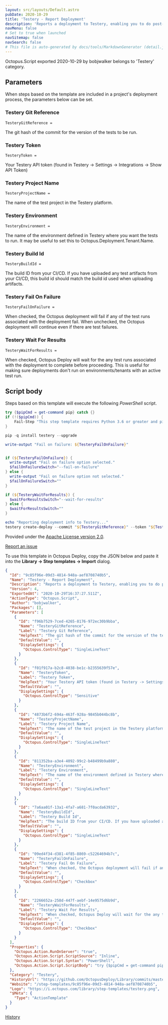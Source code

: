 ```yaml
---
layout: src/layouts/Default.astro
pubDate: 2020-10-29
title: 'Testery - Report Deployment'
description: 'Reports a deployment to Testery, enabling you to do post-deployment validation and testing. See https://testery.io for more info.'
navMenu: false
# Set to true when launched
navSitemap: false
navSearch: false
# This file is auto-generated by docs/tools/MarkdownGenerator (detail.js)
---
```


Octopus.Script exported 2020-10-29 by bobjwalker belongs to 'Testery' category.

## Parameters

When steps based on the template are included in a project's deployment process, the parameters below can be set.


<div class="param">

### Testery Git Reference

`TesteryGitReference = `

The git hash of the commit for the version of the tests to be run.

</div>
        
<div class="param">

### Testery Token

`TesteryToken = `

Your Testery API token (found in Testery -> Settings -> Integrations -> Show API Token)

</div>
        
<div class="param">

### Testery Project Name

`TesteryProjectName = `

The name of the test project in the Testery platform.

</div>
        
<div class="param">

### Testery Environment

`TesteryEnvironment = `

The name of the environment defined in Testery where you want the tests to run. It may be useful to set this to Octopus.Deployment.Tenant.Name.

</div>
        
<div class="param">

### Testery Build Id

`TesteryBuildId = `

The build ID from your CI/CD. If you have uploaded any test artifacts from your CI/CD, this build id should match the build id used when uploading artifacts.

</div>
        
<div class="param">

### Testery Fail On Failure

`TesteryFailOnFailure = `

When checked, the Octopus deployment will fail if any of the test runs associated with the deployment fail. When unchecked, the Octopus deployment will continue even if there are test failures.

</div>
        
<div class="param">

### Testery Wait For Results

`TesteryWaitForResults = `

When checked, Octopus Deploy will wait for the any test runs associated with the deployment to complete before proceeding. This is useful for making sure deployments don't run on environments/tenants with an active test run.

</div>
        

## Script body

Steps based on this template will execute the following *PowerShell* script.

```powershell
try {$pipCmd = get-command pip} catch {}
if (!($pipCmd)) {
	Fail-Step "This step template requires Python 3.6 or greater and pip to be installed. Python is available at https://www.python.org/downloads/"
}

pip -q install testery --upgrade

write-output "Fail on failure: ${TesteryFailOnFailure}"


if (${TesteryFailOnFailure}) {
  write-output "Fail on failure option selected."
  $failOnFailureSwitch="--fail-on-failure"
} else {
  write-output "Fail on failure option not selected."
  $failOnFailureSwitch=""
}

if (${TesteryWaitForResults}) {
  $waitForResultsSwitch="--wait-for-results"
} else {
  $waitForResultsSwitch=""
}

echo "Reporting deployment info to Testery..."
testery create-deploy --commit "${TesteryGitReference}" --token "${TesteryToken}" --project "${TesteryProjectName}" --environment "${TesteryEnvironment}" --build-id "${TesteryBuildId}" "${failOnFailureSwitch}" "${waitForResultsSwitch}"

```

Provided under the [Apache License version 2.0](https://github.com/OctopusDeploy/Library/blob/master/LICENSE.txt).

[Report an issue](https://github.com/OctopusDeploy/Library/issues/new?assignees=&labels=&projects=&template=bug-report.yml&title=Issue%20with%20Testery%20-%20Report%20Deployment&step-template=Testery%20-%20Report%20Deployment)

<div class="get-json">

To use this template in Octopus Deploy, copy the JSON below and paste it into the **Library → Step templates → Import** dialog.

```json
{
  "Id": "9c85f96e-09d3-4814-948a-aef8708740b5",
  "Name": "Testery - Report Deployment",
  "Description": "Reports a deployment to Testery, enabling you to do post-deployment validation and testing. See https://testery.io for more info.",
  "Version": 4,
  "ExportedAt": "2020-10-29T16:37:27.511Z",
  "ActionType": "Octopus.Script",
  "Author": "bobjwalker",
  "Packages": [],
  "Parameters": [
    {
      "Id": "f96b7529-7ced-4265-8176-972ec30b9bba",
      "Name": "TesteryGitReference",
      "Label": "Testery Git Reference",
      "HelpText": "The git hash of the commit for the version of the tests to be run.",
      "DefaultValue": "",
      "DisplaySettings": {
        "Octopus.ControlType": "SingleLineText"
      }
    },
    {
      "Id": "f01f917a-b2c8-4038-be1c-b2355639f57e",
      "Name": "TesteryToken",
      "Label": "Testery Token",
      "HelpText": "Your Testery API token (found in Testery -> Settings -> Integrations -> Show API Token)",
      "DefaultValue": "",
      "DisplaySettings": {
        "Octopus.ControlType": "Sensitive"
      }
    },
    {
      "Id": "4873b6f2-694a-463f-928a-9845b044bc8b",
      "Name": "TesteryProjectName",
      "Label": "Testery Project Name",
      "HelpText": "The name of the test project in the Testery platform.",
      "DefaultValue": "",
      "DisplaySettings": {
        "Octopus.ControlType": "SingleLineText"
      }
    },
    {
      "Id": "811352ba-a3e4-4092-99c2-b48499b9a880",
      "Name": "TesteryEnvironment",
      "Label": "Testery Environment",
      "HelpText": "The name of the environment defined in Testery where you want the tests to run. It may be useful to set this to Octopus.Deployment.Tenant.Name.",
      "DefaultValue": "",
      "DisplaySettings": {
        "Octopus.ControlType": "SingleLineText"
      }
    },
    {
      "Id": "7a6aa01f-13a1-4fa7-a681-7f0acda63932",
      "Name": "TesteryBuildId",
      "Label": "Testery Build Id",
      "HelpText": "The build ID from your CI/CD. If you have uploaded any test artifacts from your CI/CD, this build id should match the build id used when uploading artifacts.",
      "DefaultValue": "",
      "DisplaySettings": {
        "Octopus.ControlType": "SingleLineText"
      }
    },
    {
      "Id": "09ed4f34-d381-4f85-8869-c52264694b7c",
      "Name": "TesteryFailOnFailure",
      "Label": "Testery Fail On Failure",
      "HelpText": "When checked, the Octopus deployment will fail if any of the test runs associated with the deployment fail. When unchecked, the Octopus deployment will continue even if there are test failures.",
      "DefaultValue": "",
      "DisplaySettings": {
        "Octopus.ControlType": "Checkbox"
      }
    },
    {
      "Id": "2266652a-258d-447f-aebf-14e9575d6b9d",
      "Name": "TesteryWaitForResults",
      "Label": "Testery Wait For Results",
      "HelpText": "When checked, Octopus Deploy will wait for the any test runs associated with the deployment to complete before proceeding. This is useful for making sure deployments don't run on environments/tenants with an active test run.",
      "DefaultValue": "",
      "DisplaySettings": {
        "Octopus.ControlType": "Checkbox"
      }
    }
  ],
  "Properties": {
    "Octopus.Action.RunOnServer": "true",
    "Octopus.Action.Script.ScriptSource": "Inline",
    "Octopus.Action.Script.Syntax": "PowerShell",
    "Octopus.Action.Script.ScriptBody": "try {$pipCmd = get-command pip} catch {}\nif (!($pipCmd)) {\n\tFail-Step \"This step template requires Python 3.6 or greater and pip to be installed. Python is available at https://www.python.org/downloads/\"\n}\n\npip -q install testery --upgrade\n\nwrite-output \"Fail on failure: ${TesteryFailOnFailure}\"\n\n\nif (${TesteryFailOnFailure}) {\n  write-output \"Fail on failure option selected.\"\n  $failOnFailureSwitch=\"--fail-on-failure\"\n} else {\n  write-output \"Fail on failure option not selected.\"\n  $failOnFailureSwitch=\"\"\n}\n\nif (${TesteryWaitForResults}) {\n  $waitForResultsSwitch=\"--wait-for-results\"\n} else {\n  $waitForResultsSwitch=\"\"\n}\n\necho \"Reporting deployment info to Testery...\"\ntestery create-deploy --commit \"${TesteryGitReference}\" --token \"${TesteryToken}\" --project \"${TesteryProjectName}\" --environment \"${TesteryEnvironment}\" --build-id \"${TesteryBuildId}\" \"${failOnFailureSwitch}\" \"${waitForResultsSwitch}\"\n"
  },
  "Category": "Testery",
  "HistoryUrl": "https://github.com/OctopusDeploy/Library/commits/master/step-templates//opt/buildagent/work/75443764cd38076d/step-templates/testery-report-deployment.json",
  "Website": "/step-templates/9c85f96e-09d3-4814-948a-aef8708740b5",
  "Logo": "https://i.octopus.com/library/step-templates/testery.png",
  "$Meta": {
    "Type": "ActionTemplate"
  }
}
```

[History](https://github.com/OctopusDeploy/Library/commits/master/step-templates/https://github.com/OctopusDeploy/Library/commits/master/step-templates//opt/buildagent/work/75443764cd38076d/step-templates/testery-report-deployment.json)

</div>
